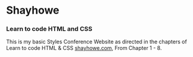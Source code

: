# Shayhowe

### Learn to code HTML and CSS

This is my basic Styles Conference Website as directed in the chapters
of Learn to code HTML & CSS [shayhowe.com](http://learn.shayhowe.com/), From Chapter 1 - 8.


